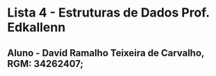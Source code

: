 # Lista 4 - Estruturas de Dados Prof. Edkallenn

## Aluno -  David Ramalho Teixeira de Carvalho, RGM: 34262407;
